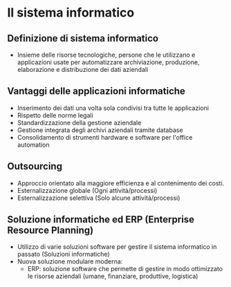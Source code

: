 # Il sistema informatico

## Definizione di sistema informatico
- Insieme delle risorse tecnologiche, persone che le utilizzano e applicazioni usate per automatizzare
archiviazione, produzione, elaborazione e distribuzione dei dati aziendali

## Vantaggi delle applicazioni informatiche
- Inserimento dei dati una volta sola condivisi tra tutte le applicazioni
- Rispetto delle norme legali
- Standardizzazione della gestione aziendale
- Gestione integrata degli archivi aziendali tramite database
- Consolidamento di strumenti hardware e software per l'office automation

## Outsourcing
- Approccio orientato alla maggiore efficienza e al contenimento dei costi.
- Esternalizzazione globale (Ogni attività/processi)
- Esternalizzazione selettiva (Solo alcune attività/processi)

## Soluzione informatiche ed ERP (Enterprise Resource Planning)
- Utilizzo di varie soluzioni software per gestire il sistema informatico in passato (Soluzioni informatiche)
- Nuova soluzione modulare moderna:
  - ERP: soluzione software che permette di gestire in modo ottimizzato le risorse aziendali 
  (umane, finanziare, produttive, logistica)